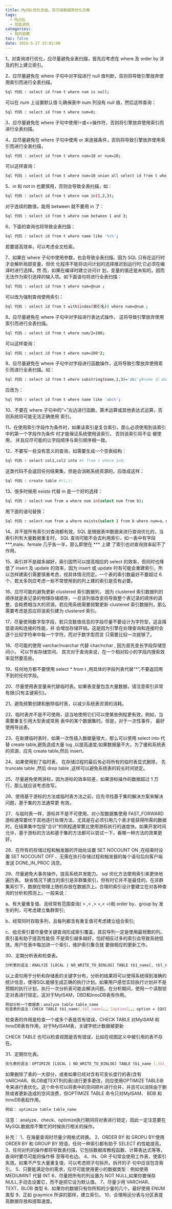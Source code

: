 ```yaml
---
title: MySQL优化总结，百万级数据库优化方案
tags:
  - MySQL
  - 性能调优
categories:
  - 我的收藏
toc: false
date: 2016-5-27 22:02:00
---
```


1、对查询进行优化，应尽量避免全表扫描，首先应考虑在 where 及 order by 涉及的列上建立索引。

2、应尽量避免在 where 子句中对字段进行 null 值判断，否则将导致引擎放弃使用索引而进行全表扫描，
``` bash
Sql 代码 : select id from t where num is null;
```
可以在 num 上设置默认值 0,确保表中 num 列没有 null 值，然后这样查询：
``` bash
Sql 代码 : select id from t where num=0;
```
3、应尽量避免在 where 子句中使用!=或<>操作符，否则将引擎放弃使用索引而进行全表扫描。

4、应尽量避免在 where 子句中使用 or 来连接条件，否则将导致引擎放弃使用索引而进行全表扫描，
``` bash
Sql 代码 : select id from t where num=10 or num=20;
```
可以这样查询：
``` bash
Sql 代码 : select id from t where num=10 union all select id from t where num=20;
```
<!--more-->
5、in 和 not in 也要慎用，否则会导致全表扫描，如：
``` bash
Sql 代码 : select id from t where num in(1,2,3);
```
对于连续的数值，能用 between 就不要用 in 了：
``` bash
Sql 代码 : select id from t where num between 1 and 3;
```
6、下面的查询也将导致全表扫描：
``` bash
Sql 代码 : select id from t where name like '%c%';
```
若要提高效率，可以考虑全文检索。

7、如果在 where 子句中使用参数，也会导致全表扫描。因为 SQL 只有在运行时才会解析局部变量，但优 化程序不能将访问计划的选择推迟到运行时;它必须在编译时进行选择。然 而，如果在编译时建立访问计 划，变量的值还是未知的，因而无法作为索引选择的输入项。如下面语句将进行全表扫描：
``` bash
Sql 代码 : select id from t where num=@num ;
```
可以改为强制查询使用索引：
``` bash
Sql 代码 : select id from t with(index(索引名)) where num=@num ;
```
8、应尽量避免在 where 子句中对字段进行表达式操作， 这将导致引擎放弃使用索引而进行全表扫描。
``` bash
Sql 代码 : select id from t where num/2=100;
```
可以这样查询：
``` bash
Sql 代码 : select id from t where num=100*2;
```
9、应尽量避免在 where 子句中对字段进行函数操作，这将导致引擎放弃使用索引而进行全表扫描。如：
``` bash
Sql 代码 : select id from t where substring(name,1,3)='abc';#name 以 abc 开头的 id
```
应改为：
``` bash
Sql 代码 : select id from t where name like 'abc%';
```
10、不要在 where 子句中的“=”左边进行函数、算术运算或其他表达式运算，否则系统将可能无法正确使用 索引。

11、在使用索引字段作为条件时，如果该索引是复合索引，那么必须使用到该索引中的第一个字段作为条件 时才能保证系统使用该索引， 否则该索引将不会 被使用， 并且应尽可能的让字段顺序与索引顺序相一致。

12、不要写一些没有意义的查询，如需要生成一个空表结构：
``` bash
Sql 代码 : select col1,col2 into #t from t where 1=0;
```
这类代码不会返回任何结果集，但是会消耗系统资源的，应改成这样：
``` bash
Sql 代码 : create table #t(…);
```
13、很多时候用 exists 代替 in 是一个好的选择：
``` bash
Sql 代码 : select num from a where num in(select num from b);
```
用下面的语句替换：
``` bash
Sql 代码 : select num from a where exists(select 1 from b where num=a、num);
```
14、并不是所有索引对查询都有效，SQL 是根据表中数据来进行查询优化的，当索引列有大量数据重复时， SQL 查询可能不会去利用索引，如一表中有字段 ***,male、female 几乎各一半，那么即使在 *** 上建 了索引也对查询效率起不了作用。

15、索引并不是越多越好，索引固然可以提高相应的 select 的效率，但同时也降低了 insert 及 update 的效率，因为 insert 或 update 时有可能会重建索引，所以怎样建索引需要慎重考虑，视具体情况而定。一个表的索引数最好不要超过 6 个，若太多则应考虑一些不常使用到的列上建的索引是否有必要。

16、应尽可能的避免更新 clustered 索引数据列， 因为 clustered 索引数据列的顺序就是表记录的物理存储顺序，一旦该列值改变将导致整个表记录的顺序的调整，会耗费相当大的资源。若应用系统需要频繁更新 clustered 索引数据列，那么需要考虑是否应将该索引建为 clustered 索引。

17、尽量使用数字型字段，若只含数值信息的字段尽量不要设计为字符型，这会降低查询和连接的性能，并 会增加存储开销。这是因为引擎在处理查询和连接时会逐个比较字符串中每一个字符，而对于数字型而言 只需要比较一次就够了。

18、尽可能的使用 varchar/nvarchar 代替 char/nchar , 因为首先变长字段存储空间小， 可以节省存储空间， 其次对于查询来说，在一个相对较小的字段内搜索效率显然要高些。

19、任何地方都不要使用 select * from t ,用具体的字段列表代替“*”,不要返回用不到的任何字段。

20、尽量使用表变量来代替临时表。如果表变量包含大量数据，请注意索引非常有限(只有主键索引)。

21、避免频繁创建和删除临时表，以减少系统表资源的消耗。

22、临时表并不是不可使用，适当地使用它们可以使某些例程更有效，例如，当需要重复引用大型表或常用 表中的某个数据集时。但是，对于一次性事件， 最好使用导出表。

23、在新建临时表时，如果一次性插入数据量很大，那么可以使用 select into 代替 create table,避免造成大量 log ,以提高速度;如果数据量不大，为了缓和系统表的资源，应先 create table,然后 insert、

24、如果使用到了临时表， 在存储过程的最后务必将所有的临时表显式删除， 先 truncate table ,然后 drop table ,这样可以避免系统表的较长时间锁定。

25、尽量避免使用游标，因为游标的效率较差，如果游标操作的数据超过 1 万行，那么就应该考虑改写。

26、使用基于游标的方法或临时表方法之前，应先寻找基于集的解决方案来解决问题，基于集的方法通常更 有效。

27、与临时表一样，游标并不是不可使用。对小型数据集使用 FAST_FORWARD 游标通常要优于其他逐行处理方法，尤其是在必须引用几个表才能获得所需的数据时。在结果集中包括“合计”的例程通常要比使用游标执行的速度快。如果开发时间允许，基于游标的方法和基于集的方法都可以尝试一下，看哪一种方法的效果更好。

28、在所有的存储过程和触发器的开始处设置 SET NOCOUNT ON ,在结束时设置 SET NOCOUNT OFF 、无需在执行存储过程和触发器的每个语句后向客户端发送 DONE_IN_PROC 消息。

29、尽量避免大事务操作，提高系统并发能力。 sql 优化方法使用索引来更快地遍历表。 缺省情况下建立的索引是非群集索引，但有时它并不是最佳的。在非群集索引下，数据在物理上随机存放在数据页上。合理的索引设计要建立在对各种查询的分析和预测上。一般来说：

a、有大量重复值、且经常有范围查询( > ,< ,> =,< =)和 order by、group by 发生的列，可考虑建立集群索引;

b、经常同时存取多列，且每列都含有重复值可考虑建立组合索引;

c、组合索引要尽量使关键查询形成索引覆盖，其前导列一定是使用最频繁的列。索引虽有助于提高性能但 不是索引越多越好，恰好相反过多的索引会导致系统低效。用户在表中每加进一个索引，维护索引集合就 要做相应的更新工作。

30、定期分析表和检查表。
``` bash
分析表的语法：ANALYZE [LOCAL | NO_WRITE_TO_BINLOG] TABLE tb1_name[, tbl_name]、、、
```
以上语句用于分析和存储表的关键字分布，分析的结果将可以使得系统得到准确的统计信息，使得SQL能够生成正确的执行计划。如果用户感觉实际执行计划并不是预期的执行计划，执行一次分析表可能会解决问题。在分析期间，使用一个读取锁定对表进行锁定。这对于MyISAM，DBD和InnoDB表有作用。
``` bash
例如分析一个数据表：analyze table table_name
检查表的语法：CHECK TABLE tb1_name[,tbl_name]、、、[option]、、、option = {QUICK | FAST | MEDIUM | EXTENDED | CHANGED}
```
检查表的作用是检查一个或多个表是否有错误，CHECK TABLE 对MyISAM 和 InnoDB表有作用，对于MyISAM表，关键字统计数据被更新

CHECK TABLE 也可以检查视图是否有错误，比如在视图定义中被引用的表不存在。

31、定期优化表。
``` bash
优化表的语法：OPTIMIZE [LOCAL | NO_WRITE_TO_BINLOG] TABLE tb1_name [,tbl_name]、、、
```
如果删除了表的一大部分，或者如果已经对含有可变长度行的表(含有 VARCHAR、BLOB或TEXT列的表)进行更多更改，则应使用OPTIMIZE TABLE命令来进行表优化。这个命令可以将表中的空间碎片进行合并，并且可以消除由于删除或者更新造成的空间浪费，但OPTIMIZE TABLE 命令只对MyISAM、 BDB 和InnoDB表起作用。
``` bash
例如： optimize table table_name
```
注意： analyze、check、optimize执行期间将对表进行锁定，因此一定注意要在MySQL数据库不繁忙的时候执行相关的操作。

补充：
1、在海量查询时尽量少用格式转换。
2、ORDER BY 和 GROPU BY:使用 ORDER BY 和 GROUP BY 短语，任何一种索引都有助于 SELECT 的性能提高。
3、任何对列的操作都将导致表扫描，它包括数据库教程函数、计算表达式等等，查询时要尽可能将操作移 至等号右边。
4、IN、OR 子句常会使用工作表，使索引失效。如果不产生大量重复值，可以考虑把子句拆开。拆开的子 句中应该包含索引。
5、只要能满足你的需求，应尽可能使用更小的数据类型：例如使用 MEDIUMINT 代替 INT
6、尽量把所有的列设置为 NOT NULL,如果你要保存 NULL,手动去设置它，而不是把它设为默认值。
7、尽量少用 VARCHAR、TEXT、BLOB 类型
8、如果你的数据只有你所知的少量的几个。最好使用 ENUM 类型
9、正如 graymice 所讲的那样，建立索引。
10、合理用运分表与分区表提高数据存放和提取速度。